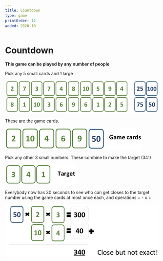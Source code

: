 ```yaml
---
title: Countdown
type: game
printOrder: 12
added: 2020-10
---
```


# Countdown

**This game can be played by any number of people**

Pick any 5 small cards and 1 large

![](../../images/countdown-1.png)

These are the game cards.

![](../../images/countdown-2.png)

Pick any other 3 small numbers. These combine
to make the target (341)

![](../../images/countdown-3.png)

Everybody now has 30 seconds to see who can get closes to the target number using the game cards at most once each, and operations + - x ÷

![](../../images/countdown-4.png)
